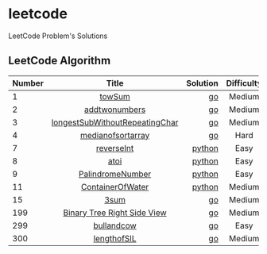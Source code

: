 # leetcode
LeetCode Problem's Solutions
## LeetCode Algorithm

| Number        | Title         | Solution  | Difficulty |
| ------------- |:-------------:| ---------:| :---------:|
| 1             | [towSum](https://leetcode.com/problems/two-sum/)| [go](https://github.com/lintanghui/leetcode/blob/master/algorithms/golang/twosum/twosum.go)|  Medium |
| 2             | [addtwonumbers](https://leetcode.com/problems/add-two-numbers/)| [go](https://github.com/lintanghui/leetcode/blob/master/algorithms/golang/addtwonumber/addtwonumber.go)| Medium |    
| 3             |[longestSubWithoutRepeatingChar](https://leetcode.com/problems/longest-substring-without-repeating-characters/)|[go](https://github.com/lintanghui/leetcode/blob/master/algorithms/golang/lenthofsubstring/longestchar.go)|Medium|
| 4             |[medianofsortarray](https://leetcode.com/problems/median-of-two-sorted-arrays/)|[go](https://github.com/lintanghui/leetcode/blob/master/algorithms/golang/median/madian.go)|Hard|
| 7             |[reverseInt](https://leetcode.com/problems/reverse-integer/)|[python](https://github.com/lintanghui/leetcode/blob/master/algorithms/python/reverse/reverse.py)|Easy|
| 8             |[atoi](https://leetcode.com/problems/string-to-integer-atoi/)|[python](https://github.com/lintanghui/leetcode/blob/master/algorithms/python/Atoi/atoi.py)|Easy|
| 9             |[PalindromeNumber](https://leetcode.com/problems/palindrome-number/)|[python](https://github.com/lintanghui/leetcode/blob/master/algorithms/python/palindrome/palindrome.py)|Easy|
| 11            |[ContainerOfWater](https://leetcode.com/problems/container-with-most-water/)|[python](https://github.com/lintanghui/leetcode/blob/master/algorithms/python/container/maxarea.py)|Medium|
| 15            |[3sum](https://leetcode.com/problems/3sum/)|[go](https://github.com/lintanghui/leetcode/blob/master/algorithms/golang/threesum/threesum.go)| Medium|
| 199			|[Binary Tree Right Side View](https://leetcode.com/problems/binary-tree-right-side-view)|[go](https://github.com/lintanghui/leetcode/blob/master/algorithms/golang/binaryTreeRightView/rightView.go) |Medium|
| 299           |[bullandcow](https://leetcode.com/problems/bulls-and-cows/)|[go](https://github.com/lintanghui/leetcode/blob/master/algorithms/golang/bullAndCow/getHint.go)|Easy|
| 300           |[lengthofSIL](https://leetcode.com/problems/longest-increasing-subsequence/)|[go](https://github.com/lintanghui/leetcode/blob/master/algorithms/golang/longestIncSub/lengthofLIS.go)|Medium|